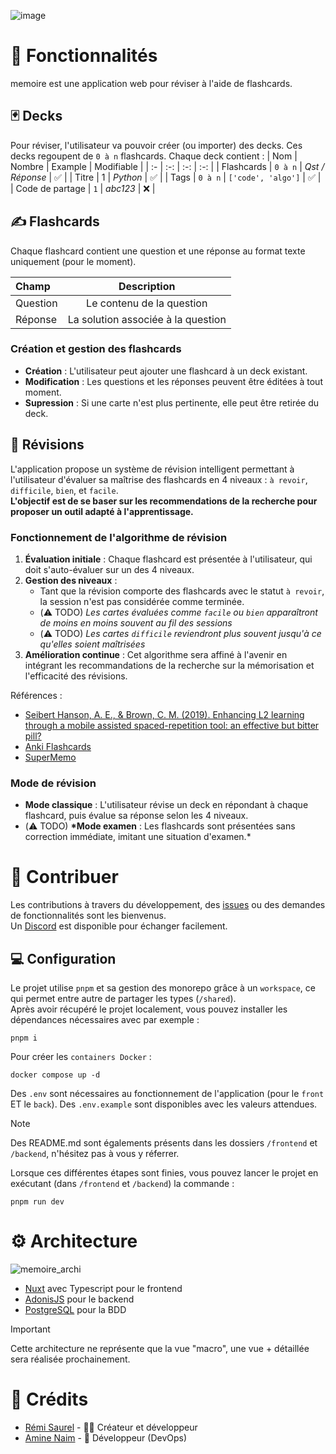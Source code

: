 ![image](https://github.com/user-attachments/assets/05b8ff42-662e-44b7-a568-9480138a9c0a)

# 🚀 Fonctionnalités

memoire est une application web pour réviser à l'aide de flashcards.

## 🃏 Decks

Pour réviser, l'utilisateur va pouvoir créer (ou importer) des decks. Ces decks regoupent de `0 à n` flashcards.
Chaque deck contient :
| Nom | Nombre | Example | Modifiable |
| :- | :-: | :-: | :-: |
| Flashcards | `0 à n` | _Qst / Réponse_ | ✅ |
| Titre | 1 | _Python_ | ✅ |
| Tags | `0 à n` | `['code', 'algo']` | ✅ |
| Code de partage | `1` | _abc123_ | ❌ |

## ✍️ Flashcards

Chaque flashcard contient une question et une réponse au format texte uniquement (pour le moment).

| Champ    |            Description             |
| :------- | :--------------------------------: |
| Question |     Le contenu de la question      |
| Réponse  | La solution associée à la question |

### Création et gestion des flashcards

- **Création** : L'utilisateur peut ajouter une flashcard à un deck existant.
- **Modification** : Les questions et les réponses peuvent être éditées à tout moment.
- **Supression** : Si une carte n'est plus pertinente, elle peut être retirée du deck.

## 🧠 Révisions

L'application propose un système de révision intelligent permettant à l'utilisateur d'évaluer sa maîtrise des flashcards en 4 niveaux :
`à revoir`, `difficile`, `bien`, et `facile`.\
**L'objectif est de se baser sur les recommendations de la recherche pour proposer un outil adapté à l'apprentissage.**

### Fonctionnement de l'algorithme de révision

1. **Évaluation initiale** : Chaque flashcard est présentée à l'utilisateur, qui doit s'auto-évaluer sur un des 4 niveaux.
2. **Gestion des niveaux** :
   - Tant que la révision comporte des flashcards avec le statut `à revoir`, la session n'est pas considérée comme terminée.
   - (⚠️ TODO) _Les cartes évaluées comme `facile` ou `bien` apparaîtront de moins en moins souvent au fil des sessions_
   - (⚠️ TODO) _Les cartes `difficile` reviendront plus souvent jusqu'à ce qu'elles soient maîtrisées_
3. **Amélioration continue** : Cet algorithme sera affiné à l'avenir en intégrant les recommandations de la recherche sur la mémorisation et l'efficacité des révisions.

Références :

- [Seibert Hanson, A. E., & Brown, C. M. (2019). Enhancing L2 learning through a mobile assisted spaced-repetition tool: an effective but bitter pill?](https://www.tandfonline.com/doi/full/10.1080/09588221.2018.1552975?scroll=top&needAccess=true)
- [Anki Flashcards](https://faqs.ankiweb.net/what-spaced-repetition-algorithm.html)
- [SuperMemo](https://www.supermemo.com/en/archives1990-2015/english/ol/sm2)

### Mode de révision

- **Mode classique** : L'utilisateur révise un deck en répondant à chaque flashcard, puis évalue sa réponse selon les 4 niveaux.
- (⚠️ TODO) **\*Mode examen** : Les flashcards sont présentées sans correction immédiate, imitant une situation d'examen.\*

# 🤝 Contribuer

Les contributions à travers du développement, des [issues](https://github.com/RemiSaurel/memoire/issues) ou des demandes de fonctionnalités sont les bienvenus. \
Un [Discord](https://discord.gg/CcqzXXJfvm) est disponible pour échanger facilement.

## 💻 Configuration

Le projet utilise `pnpm` et sa gestion des monorepo grâce à un `workspace`, ce qui permet entre autre de partager les types (`/shared`). \
Après avoir récupéré le projet localement, vous pouvez installer les dépendances nécessaires avec par exemple :

```
pnpm i
```

Pour créer les `containers Docker` :

```
docker compose up -d
```

Des `.env` sont nécessaires au fonctionnement de l'application (pour le `front` ET le `back`). Des `.env.example` sont disponibles avec les valeurs attendues.

> [!NOTE]  
> Des README.md sont égalements présents dans les dossiers `/frontend` et `/backend`, n'hésitez pas à vous y réferrer.

Lorsque ces différentes étapes sont finies, vous pouvez lancer le projet en exécutant (dans `/frontend` et `/backend`) la commande :

```
pnpm run dev
```

# ⚙️ Architecture

![memoire_archi](https://github.com/user-attachments/assets/1a72fa69-2003-4710-9fe9-dda5ff47e942)

- [Nuxt](https://nuxt.com/) avec Typescript pour le frontend
- [AdonisJS](https://adonisjs.com/) pour le backend
- [PostgreSQL](https://www.postgresql.org/) pour la BDD

> [!IMPORTANT]  
> Cette architecture ne représente que la vue "macro", une vue + détaillée sera réalisée prochainement.

# 🙏 Crédits

- [Rémi Saurel](https://github.com/RemiSaurel) - 🧑‍💻 Créateur et développeur
- [Amine Naim](https://github.com/aminenaim) - 🚰 Développeur (DevOps)
